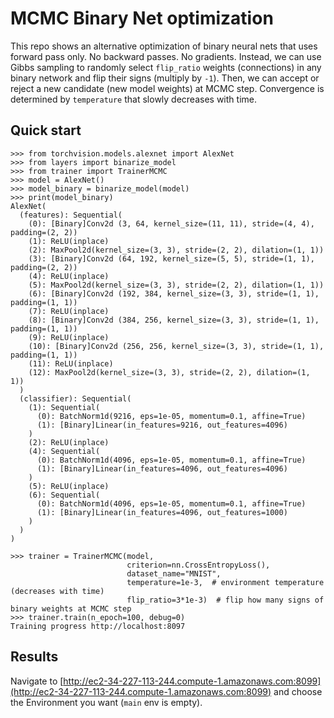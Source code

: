 # MCMC Binary Net optimization

This repo shows an alternative optimization of binary neural nets that uses forward pass only. No backward passes. No gradients. Instead, we can use Gibbs sampling to randomly select `flip_ratio` weights (connections) in any binary network and flip their signs (multiply by `-1`). Then, we can accept or reject a new candidate (new model weights) at MCMC step. Convergence is determined by `temperature` that slowly decreases with time.

## Quick start

```
>>> from torchvision.models.alexnet import AlexNet
>>> from layers import binarize_model
>>> from trainer import TrainerMCMC
>>> model = AlexNet()
>>> model_binary = binarize_model(model)
>>> print(model_binary)
AlexNet(
  (features): Sequential(
    (0): [Binary]Conv2d (3, 64, kernel_size=(11, 11), stride=(4, 4), padding=(2, 2))
    (1): ReLU(inplace)
    (2): MaxPool2d(kernel_size=(3, 3), stride=(2, 2), dilation=(1, 1))
    (3): [Binary]Conv2d (64, 192, kernel_size=(5, 5), stride=(1, 1), padding=(2, 2))
    (4): ReLU(inplace)
    (5): MaxPool2d(kernel_size=(3, 3), stride=(2, 2), dilation=(1, 1))
    (6): [Binary]Conv2d (192, 384, kernel_size=(3, 3), stride=(1, 1), padding=(1, 1))
    (7): ReLU(inplace)
    (8): [Binary]Conv2d (384, 256, kernel_size=(3, 3), stride=(1, 1), padding=(1, 1))
    (9): ReLU(inplace)
    (10): [Binary]Conv2d (256, 256, kernel_size=(3, 3), stride=(1, 1), padding=(1, 1))
    (11): ReLU(inplace)
    (12): MaxPool2d(kernel_size=(3, 3), stride=(2, 2), dilation=(1, 1))
  )
  (classifier): Sequential(
    (1): Sequential(
      (0): BatchNorm1d(9216, eps=1e-05, momentum=0.1, affine=True)
      (1): [Binary]Linear(in_features=9216, out_features=4096)
    )
    (2): ReLU(inplace)
    (4): Sequential(
      (0): BatchNorm1d(4096, eps=1e-05, momentum=0.1, affine=True)
      (1): [Binary]Linear(in_features=4096, out_features=4096)
    )
    (5): ReLU(inplace)
    (6): Sequential(
      (0): BatchNorm1d(4096, eps=1e-05, momentum=0.1, affine=True)
      (1): [Binary]Linear(in_features=4096, out_features=1000)
    )
  )
)

>>> trainer = TrainerMCMC(model,
                          criterion=nn.CrossEntropyLoss(),
                          dataset_name="MNIST",
                          temperature=1e-3,  # environment temperature (decreases with time)
                          flip_ratio=3*1e-3)  # flip how many signs of binary weights at MCMC step
>>> trainer.train(n_epoch=100, debug=0)
Training progress http://localhost:8097
```

## Results

Navigate to [http://ec2-34-227-113-244.compute-1.amazonaws.com:8099](http://ec2-34-227-113-244.compute-1.amazonaws.com:8099) and choose the Environment you want (`main` env is empty).
